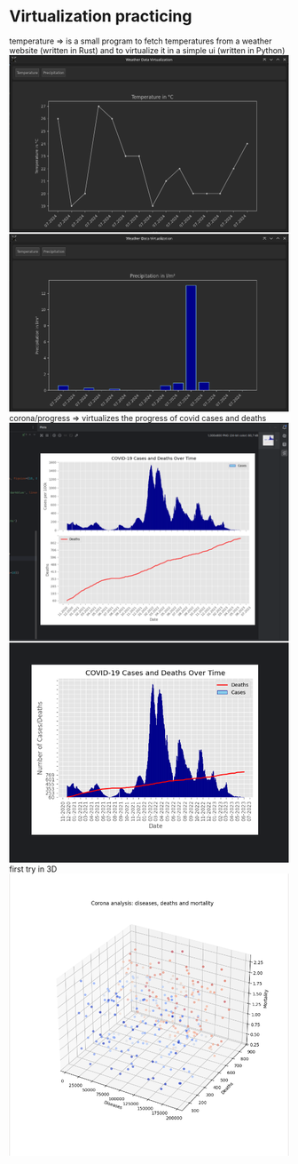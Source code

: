 # Virtualization practicing
<div>
  <span>
    temperature => is a small program to fetch temperatures from a weather website (written in Rust) and to virtualize it in a simple ui (written in Python)
    <img src="https://github.com/Whuzurbuddha/virtualization/blob/main/weather_data/userinterface/weatherpreview.png"/>
    <img src="https://github.com/Whuzurbuddha/virtualization/blob/main/weather_data/userinterface/weatherpreview2.png"/>
  </span>
</div>

<div>
    <span>
      corona/progress => virtualizes the progress of covid cases and deaths
    <div align="center">
        <img src="https://github.com/Whuzurbuddha/virtualization/blob/main/corona/progress/corona_preview.png"/>
        <img src="https://github.com/Whuzurbuddha/virtualization/blob/main/corona/progress/corona_preview2.png"/>
    </div>
  </span>
</div>
<div>
  first try in 3D
  <img src="https://github.com/Whuzurbuddha/virtualization/blob/main/corona/progress/3D/Corona3D.png"/>
</div>
